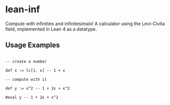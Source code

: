 # lean-inf


Compute with infinities and infinitesimals! A calculator using the Levi-Civita field, implemented in Lean 4 as a datatype.

## Usage Examples

```lean

-- create a number 

def x := lc[1, ϵ] -- 1 + ϵ

-- compute with it

def y := x^2 -- 1 + 2ϵ + ϵ^2

#eval y -- 1 + 2ϵ + ϵ^2

```

